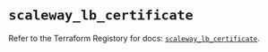# `scaleway_lb_certificate`

Refer to the Terraform Registory for docs: [`scaleway_lb_certificate`](https://registry.terraform.io/providers/scaleway/scaleway/2.28.0/docs/resources/lb_certificate).
